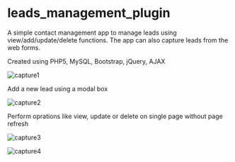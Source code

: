 # leads_management_plugin
A simple contact management app to manage leads using view/add/update/delete functions. The app can also capture leads from the web forms.

Created using PHP5, MySQL, Bootstrap, jQuery, AJAX 

![capture1](https://cloud.githubusercontent.com/assets/22419682/24473957/f3fc275a-14c2-11e7-897d-5c4026dba369.JPG)

Add a new lead using a modal box

![capture2](https://cloud.githubusercontent.com/assets/22419682/24474155/98c88ff8-14c3-11e7-8e90-6d7a8fe94ee0.JPG)

Perform oprations like view, update or delete on single page without page refresh

![capture3](https://cloud.githubusercontent.com/assets/22419682/24474202/c24f1e78-14c3-11e7-889c-38ad5b79a2af.JPG)

![capture4](https://cloud.githubusercontent.com/assets/22419682/24474205/c42d85fe-14c3-11e7-9719-196843aa79dd.JPG)



